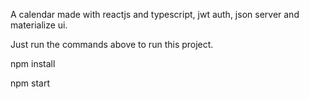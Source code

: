 A calendar made with reactjs and typescript, jwt auth, json server and materialize ui.

Just run the commands above to run this project.

npm install

npm start
